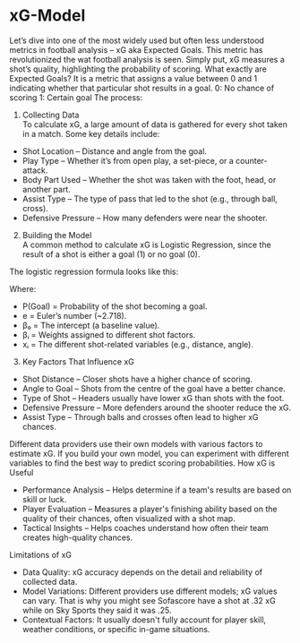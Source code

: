 # xG-Model

 
Let’s dive into one of the most widely used but often less understood metrics in football analysis – xG aka Expected Goals. This metric has revolutionized the wat football analysis is seen. Simply put, xG measures a shot’s quality, highlighting the probability of scoring. 
What exactly are Expected Goals?
It is a metric that assigns a value between 0 and 1 indicating whether that particular shot results in a goal. 
0: No chance of scoring
1: Certain goal
The process:
1. Collecting Data  
To calculate xG, a large amount of data is gathered for every shot taken in a match. Some key details include:  
- Shot Location – Distance and angle from the goal.  
- Play Type – Whether it’s from open play, a set-piece, or a counter-attack.  
- Body Part Used – Whether the shot was taken with the foot, head, or another part.  
- Assist Type – The type of pass that led to the shot (e.g., through ball, cross).  
- Defensive Pressure – How many defenders were near the shooter.  

 2. Building the Model  
A common method to calculate xG is Logistic Regression, since the result of a shot is either a goal (1) or no goal (0).  

The logistic regression formula looks like this:  
 
Where:  
- P(Goal) = Probability of the shot becoming a goal.  
- e = Euler’s number (~2.718).  
- β₀ = The intercept (a baseline value).  
- βᵢ = Weights assigned to different shot factors.  
- xᵢ = The different shot-related variables (e.g., distance, angle).  

 3. Key Factors That Influence xG  
- Shot Distance – Closer shots have a higher chance of scoring.  
- Angle to Goal – Shots from the centre of the goal have a better chance.  
- Type of Shot – Headers usually have lower xG than shots with the foot.  
- Defensive Pressure – More defenders around the shooter reduce the xG.  
- Assist Type – Through balls and crosses often lead to higher xG chances.  

Different data providers use their own models with various factors to estimate xG. If you build your own model, you can experiment with different variables to find the best way to predict scoring probabilities. 
How xG is Useful
-	Performance Analysis – Helps determine if a team's results are based on skill or luck.
-	Player Evaluation – Measures a player's finishing ability based on the quality of their chances, often visualized with a shot map.
-	Tactical Insights – Helps coaches understand how often their team creates high-quality chances.

Limitations of xG
-	Data Quality: xG accuracy depends on the detail and reliability of collected data.
-	Model Variations: Different providers use different models; xG values can vary. That is why you might see Sofascore have a shot at .32 xG while on Sky Sports they said it was .25.
-	Contextual Factors: It usually doesn't fully account for player skill, weather conditions, or specific in-game situations.

 

 
 

